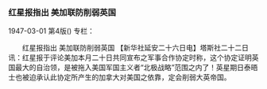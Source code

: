 ### 红星报指出  美加联防削弱英国

1947-03-01
第4版()
专栏：

　　红星报指出
    美加联防削弱英国
    【新华社延安二十六日电】塔斯社二十二日讯：红星报于评论美加本月二十日共同宣布之军事合作协定时称，这个协定证明英国最大的自治领，是被拖入美国军国主义者“北极战略”范围之内了！英星期日泰晤士也被迫承认此协定所产生的加拿大对美国之依靠，定会削弱大英帝国。
